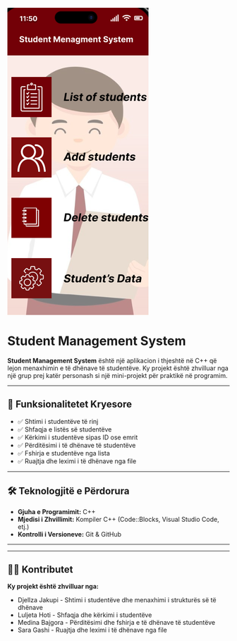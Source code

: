 ![Student Management System UI](./app.png)
# Student Management System

**Student Management System** është një aplikacion i thjeshtë në C++ që lejon menaxhimin e të dhënave të studentëve. 
Ky projekt është zhvilluar nga një grup prej katër personash si një mini-projekt për praktikë në programim.

---

## 🚀 Funksionalitetet Kryesore

- ✅ Shtimi i studentëve të rinj
- ✅ Shfaqja e listës së studentëve
- ✅ Kërkimi i studentëve sipas ID ose emrit
- ✅ Përditësimi i të dhënave të studentëve
- ✅ Fshirja e studentëve nga lista
- ✅ Ruajtja dhe leximi i të dhënave nga file

---

## 🛠 Teknologjitë e Përdorura

- **Gjuha e Programimit:** C++
- **Mjedisi i Zhvillimit:** Kompiler C++ (Code::Blocks,  Visual Studio Code, etj.)
- **Kontrolli i Versioneve:** Git & GitHub

---


---


## 👨‍💻 Kontributet

**Ky projekt është zhvilluar nga:**

- Djellza Jakupi - Shtimi i studentëve dhe menaxhimi i strukturës së të dhënave
- Luljeta Hoti - Shfaqja dhe kërkimi i studentëve
- Medina Bajgora - Përditësimi dhe fshirja e të dhënave të studentëve
- Sara Gashi - Ruajtja dhe leximi i të dhënave nga file
